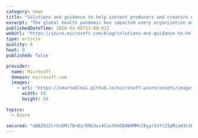 ```yaml
---
category: news
title: "Solutions and guidance to help content producers and creators work remotely"
excerpt: "The global health pandemic has impacted every organization on the planet—no matter the size—their employees, and the customers they serve. The emphasis on social distancing and shelter in place orders have disrupted virtually every industry and form of business. The Media & Entertainment (M&E) industry"
publishedDateTime: 2020-04-08T13:00:01Z
webUrl: "https://azure.microsoft.com/blog/solutions-and-guidance-to-help-content-producers-and-creators-work-remotely/"
type: article
quality: 0
heat: 0
published: false

provider:
  name: Microsoft
  domain: microsoft.com
  images:
    - url: "https://smartableai.github.io/microsoft-azure/assets/images/organizations/microsoft.com-50x50.jpg"
      width: 50
      height: 50

topics:
  - Azure

secured: "oB8Z02ZsrGvDMi7Q+8o/89G3wi4Cux50oDQ4W9MMcC8yyr2sYl2IpMiyW3n3LzyMH0IO01BlqFpaqR3z68BlgBb5cmTEpkdwM4elQLHYtdquMJD91ZfnwewZRvyPmRHKtdPoweTfBZ5Mh4f89cDTlxqKrB2dO5JSvYk9x8Ycwht/sCAmCQ/Upd0fow0qIIDPCSY5vz4zJvHvB936FlbnIbyVaD7E+r5YZ99iufI1XvOcZmO3c5rKNcmnPw34hMlZbu3sW+x39H9TtUgQkr6/cwXY5kw/Ux4w0aoLNHWhrq+Ewmh1EZaKXhdP3VeT865IgQKNFbogp7JWWQ97LkTICA==;cUGgZ+GaZlTYavyyLzcM5g=="
---
```


